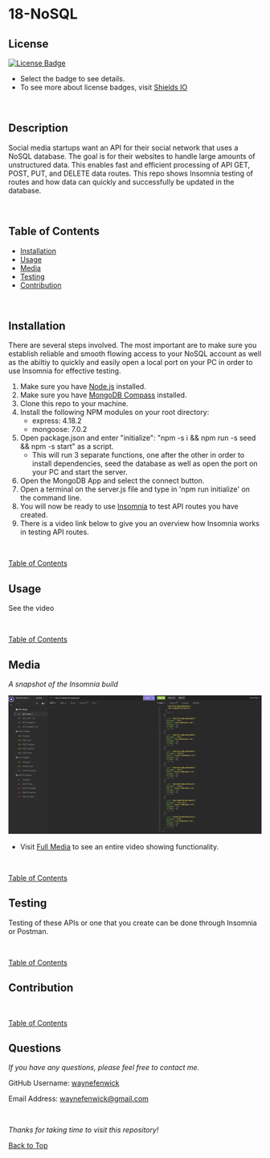 

# 18-NoSQL

## License
[![License Badge](https://img.shields.io/badge/license-mit-green?style=plastic)](https://choosealicense.com/licenses/mit/)&nbsp;

* Select the badge to see details.
* To see more about license badges, visit [Shields IO](https://shields.io/category/license)

&nbsp;

## Description
Social media startups want an API for their social network that uses a NoSQL database. The goal is for their websites to handle large amounts of unstructured data. This enables fast and efficient processing of API GET, POST, PUT, and DELETE data routes. This repo shows Insomnia testing of routes and how data can quickly and successfully be updated in the database.

&nbsp;

## Table of Contents

 * [Installation](#installation)
 * [Usage](#usage)
 * [Media](#media)
 * [Testing](#testing)
 * [Contribution](#contribution)
 

&nbsp;

## Installation

There are several steps involved. The most important are to make sure you establish reliable and smooth flowing access to your NoSQL account as well as the abiltiy to quickly and easily open a local port on your PC in order to use Insomnia for effective testing.

1. Make sure you have [Node.js](https://nodejs.org/en) installed.
2. Make sure you have [MongoDB Compass](https://www.mongodb.com/try/download/compass) installed.
3. Clone this repo to your machine.
4. Install the following NPM modules on your root directory:
     * express: 4.18.2
     * mongoose: 7.0.2
5. Open package.json and enter "initialize": "npm -s i && npm run -s seed && npm -s start" as a script.
     * This will run 3 separate functions, one after the other in order to install dependencies, seed the database as well as open the port on your PC and start the server.
6. Open the MongoDB App and select the connect button.
7. Open a terminal on the server.js file and type in 'npm run initialize' on the command line.
8. You will now be ready to use [Insomnia](https://insomnia.rest/download) to test API routes you have created.
9. There is a video link below to give you an overview how Insomnia works in testing API routes.


&nbsp;

[Table of Contents](#table-of-contents)



## Usage

See the video


&nbsp;

[Table of Contents](#table-of-contents)



## Media
_A snapshot of the Insomnia build_
&nbsp;


![Media](./media/media.png)

* Visit [Full Media](https://drive.google.com/file/d/1DkHJtfiQkxQ5bsglmH0z2loxhrPzHSFu/view?usp=drive_link) to see an entire video showing functionality.


&nbsp;

[Table of Contents](#table-of-contents)



## Testing

Testing of these APIs or one that you create can be done through Insomnia or Postman.

&nbsp;

[Table of Contents](#table-of-contents)



## Contribution


&nbsp;

[Table of Contents](#table-of-contents)



## Questions

_If you have any questions, please feel free to contact me._

GitHub Username: [waynefenwick](https://github.com/waynefenwick)

Email Address: <a href="mailto:waynefenwick@gmail.com">waynefenwick@gmail.com</a>

&nbsp;

_Thanks for taking time to visit this repository!_

[Back to Top](#)

